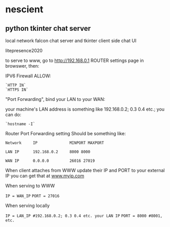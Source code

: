 nescient
====================
python tkinter chat server
-------------------------


local network falcon chat server and tkinter client side chat UI

litepresence2020

to serve to www, go to http://192.168.0.1 ROUTER settings page in browswer, then:

IPV6 Firewall ALLOW:

    `HTTP IN`
    `HTTPS IN`

"Port Forwarding", bind your LAN to your WAN:

your machine's LAN address is something like 192.168.0.2; 0.3 0.4 etc.; you can do:

    `hostname -I`

Router Port Forwarding setting Should be something like:

`Network     IP              MINPORT MAXPORT`

`LAN IP      192.168.0.2     8000 8000`

`WAN IP      0.0.0.0         26016 27019`

When client attaches from WWW update their IP and PORT to your external IP
you can get that at www.myip.com

When serving to WWW

`IP = WAN_IP`
`PORT = 27016`

When serving locally

`IP = LAN_IP #192.168.0.2; 0.3 0.4 etc. your LAN IP`
`PORT = 8000 #8001, etc.`

